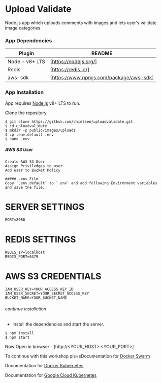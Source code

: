 # Upload Validate
Node.js app which uploads comments with images and lets user's validate image categories 

### App Dependencies

| Plugin | README |
| ------ | ------ |
| Node - v8+ LTS | [https://nodejs.org/] |
| Redis | [https://redis.io/] |
| aws-sdk | [https://www.npmjs.com/package/aws-sdk] |

### App Installation

App requires [Node.js](https://nodejs.org/) v8+ LTS to run.

Clone the repository.

```
$ git clone https://github.com/dnielsen/uploadvalidate.git
$ cd uploadvalidate
$ mkdir -p public/images/uploads
$ cp .env.default .env
$ nano .env
```
##### AWS S3 User
```
Create AWS S3 User
Assign Priviledges to user
Add user to Bucket Policy

##### .env File
Copy `.env.default` to `.env` and add following Environment variables and save the file.

```
# SERVER SETTINGS
```
PORT=8080
```
# REDIS SETTINGS
```
REDIS_IP=localhost
REDIS_PORT=6379
```

# AWS S3 CREDENTIALS
```
IAM_USER_KEY=YOUR_ACCESS_KEY_ID
IAM_USER_SECRET=YOUR_SECRET_ACCESS_KEY
BUCKET_NAME=YOUR_BUCKET_NAME
```

###### continue installation
- Install the dependencies and start the server.
```
$ npm install
$ npm start
```

Now Open in browser - [http://<YOUR_HOST>:<YOUR_PORT>]

To continue with this workshop pls=sDocumentation for [Docker Swarm](/DOCKER-SWARM.md)

Documentation for [Docker Kubernetes](/DOCKER-KUBERNETES.md)

Documentation for [Google Cloud Kubernetes](/GOOGLE-CLOUD-KUBERNETES.md)
